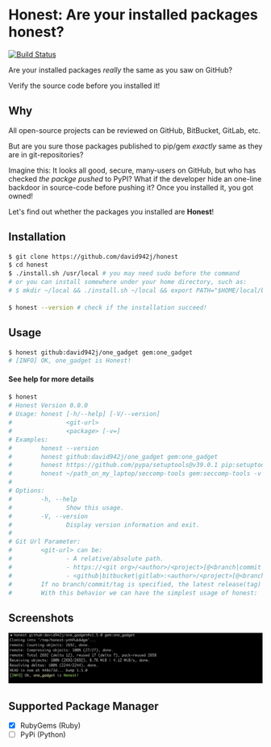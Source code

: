 # Honest: Are your installed packages honest?
[![Build Status](https://travis-ci.org/david942j/honest.svg?branch=master)](https://travis-ci.org/david942j/honest)

Are your installed packages _really_ the same as you saw on GitHub?

Verify the source code before you installed it!

## Why

All open-source projects can be reviewed on GitHub, BitBucket, GitLab, etc.

But are you sure those packages published to pip/gem *exactly* same as they are in git-repositories?

Imagine this:
It looks all good, secure, many-users on GitHub, but who has checked *the packge pushed* to PyPI?
What if the developer hide an one-line backdoor in source-code before pushing it?
Once you installed it, you got owned!

Let's find out whether the packages you installed are **Honest**!

## Installation

```bash
$ git clone https://github.com/david942j/honest
$ cd honest
$ ./install.sh /usr/local # you may need sudo before the command
# or you can install somewhere under your home directory, such as:
# $ mkdir ~/local && ./install.sh ~/local && export PATH="$HOME/local/bin:$PATH"

$ honest --version # check if the installation succeed!
```

## Usage

```bash
$ honest github:david942j/one_gadget gem:one_gadget
# [INFO] OK, one_gadget is Honest!
```

#### See help for more details

```bash
$ honest
# Honest Version 0.0.0
# Usage: honest [-h/--help] [-V/--version]
#               <git-url>
#               <package> [-v=]
# Examples:
#        honest --version
#        honest github:david942j/one_gadget gem:one_gadget
#        honest https://github.com/pypa/setuptools@v39.0.1 pip:setuptools -v 39.0.1
#        honest ~/path_on_my_laptop/seccomp-tools gem:seccomp-tools -v 1.2.0
#
# Options:
#        -h, --help
#               Show this usage.
#        -V, --version
#               Display version information and exit.
#
# Git Url Parameter:
#        <git-url> can be:
#               - A relative/absolute path.
#               - https://<git org>/<author>/<project>[@<branch|commit|tag>]
#               - <github|bitbucket|gitlab>:<author>/<project>[@<branch|commit|tag>]
#        If no branch/commit/tag is specified, the latest release(tag) will be used.
#        With this behavior we can have the simplest usage of honest: `$ honest github:user/proj pip:proj`.

```

## Screenshots

![honest gem](https://github.com/david942j/honest/blob/master/screenshots/one_gadget.png?raw=true)

## Supported Package Manager

- [x] RubyGems (Ruby)
- [ ] PyPi (Python)
